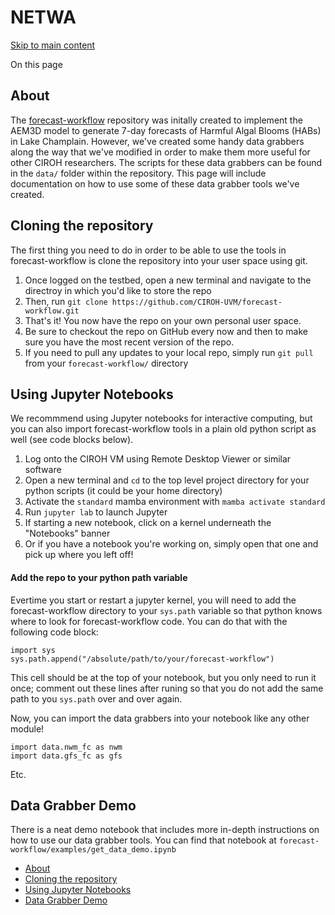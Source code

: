 # NETWA

[Skip to main content](https://docs.ciroh.org/docs/products/data-management/netwa/#__docusaurus_skipToContent_fallback)

On this page

## About [​](https://docs.ciroh.org/docs/products/data-management/netwa/\#about "Direct link to About")

The [forecast-workflow](https://github.com/CIROH-UVM/forecast-workflow) repository was initally created to implement the AEM3D model to generate 7-day forecasts of Harmful Algal Blooms (HABs) in Lake Champlain. However, we've created some handy data grabbers along the way that we've modified in order to make them more useful for other CIROH researchers. The scripts for these data grabbers can be found in the `data/` folder within the repository. This page will include documentation on how to use some of these data grabber tools we've created.

## Cloning the repository [​](https://docs.ciroh.org/docs/products/data-management/netwa/\#cloning-the-repository "Direct link to Cloning the repository")

The first thing you need to do in order to be able to use the tools in forecast-workflow is clone the repository into your user space using git.

1. Once logged on the testbed, open a new terminal and navigate to the directroy in which you'd like to store the repo
2. Then, run `git clone https://github.com/CIROH-UVM/forecast-workflow.git`
3. That's it! You now have the repo on your own personal user space.
1. Be sure to checkout the repo on GitHub every now and then to make sure you have the most recent version of the repo.
2. If you need to pull any updates to your local repo, simply run `git pull` from your `forecast-workflow/` directory

## Using Jupyter Notebooks [​](https://docs.ciroh.org/docs/products/data-management/netwa/\#using-jupyter-notebooks "Direct link to Using Jupyter Notebooks")

We recommmend using Jupyter notebooks for interactive computing, but you can also import forecast-workflow tools in a plain old python script as well (see code blocks below).

1. Log onto the CIROH VM using Remote Desktop Viewer or similar software
2. Open a new terminal and `cd` to the top level project directory for your python scripts (it could be your home directory)
3. Activate the `standard` mamba environment with `mamba activate standard`
4. Run `jupyter lab` to launch Jupyter
5. If starting a new notebook, click on a kernel underneath the "Notebooks" banner
6. Or if you have a notebook you're working on, simply open that one and pick up where you left off!

#### Add the repo to your python path variable [​](https://docs.ciroh.org/docs/products/data-management/netwa/\#add-the-repo-to-your-python-path-variable "Direct link to Add the repo to your python path variable")

Evertime you start or restart a jupyter kernel, you will need to add the forecast-workflow directory to your `sys.path` variable so that python knows where to look for forecast-workflow code. You can do that with the following code block:

```codeBlockLines_e6Vv
import sys
sys.path.append("/absolute/path/to/your/forecast-workflow")

```

This cell should be at the top of your notebook, but you only need to run it once; comment out these lines after runing so that you do not add the same path to you `sys.path` over and over again.

Now, you can import the data grabbers into your notebook like any other module!

```codeBlockLines_e6Vv
import data.nwm_fc as nwm
import data.gfs_fc as gfs

```

Etc.

## Data Grabber Demo [​](https://docs.ciroh.org/docs/products/data-management/netwa/\#data-grabber-demo "Direct link to Data Grabber Demo")

There is a neat demo notebook that includes more in-depth instructions on how to use our data grabber tools. You can find that notebook at `forecast-workflow/examples/get_data_demo.ipynb`

- [About](https://docs.ciroh.org/docs/products/data-management/netwa/#about)
- [Cloning the repository](https://docs.ciroh.org/docs/products/data-management/netwa/#cloning-the-repository)
- [Using Jupyter Notebooks](https://docs.ciroh.org/docs/products/data-management/netwa/#using-jupyter-notebooks)
- [Data Grabber Demo](https://docs.ciroh.org/docs/products/data-management/netwa/#data-grabber-demo)